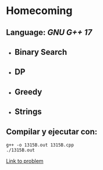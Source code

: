 # Homecoming

## **Language:** *GNU G++ 17*

* ## Binary Search
* ## DP
* ## Greedy
* ## Strings

## **Compilar y ejecutar con**:

```
g++ -o 1315B.out 1315B.cpp
./1315B.out
```

[Link to problem](https://codeforces.com/problemset/problem/1315/B)
